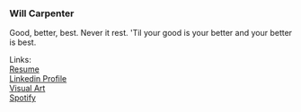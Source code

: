 ### Will Carpenter

Good, better, best. Never it rest. 'Til your good is your better and your better is best.

Links:<br/>
[Resume](https://github.com/wrcarpenter/Resume)<br/>
[Linkedin Profile](https://www.linkedin.com/in/williamrcarpenter/)<br/>
[Visual Art](https://www.instagram.com/carpenterthepainter/)<br/>
[Spotify](https://open.spotify.com/user/williamrcarpenter)


<!--
**wrcarpenter/wrcarpenter** is a ✨ _special_ ✨ repository because its `README.md` (this file) appears on your GitHub profile.

Here are some ideas to get you started:

- 🔭 I’m currently working on ...
- 🌱 I’m currently learning ...
- 👯 I’m looking to collaborate on ...
- 🤔 I’m looking for help with ...
- 💬 Ask me about ...
- 📫 How to reach me: ...
- 😄 Pronouns: ...
- ⚡ Fun fact: ...
-->
